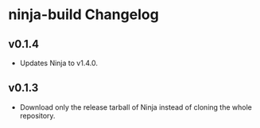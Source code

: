 # ninja-build Changelog

## v0.1.4

  * Updates Ninja to v1.4.0.

## v0.1.3

  * Download only the release tarball of Ninja instead of cloning the whole
    repository.
